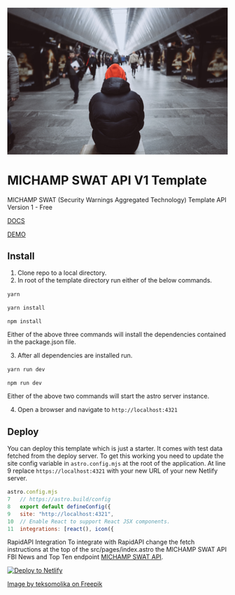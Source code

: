 
![People](/public/man-hoodie-subway-small.jpg)


# MICHAMP SWAT API V1 Template
MICHAMP SWAT (Security Warnings Aggregated Technology) Template API Version 1 - Free

[DOCS](https://michamp.com/michampdocs/)

[DEMO](https://mellow-florentine-d6077c.netlify.app/)

Install 
--
1. Clone repo to a local directory.
2. In root of the template directory run either of the below commands. 

```yarn``` 

```yarn install``` 

```npm install```

Either of the above three commands will install the dependencies contained in the package.json file.
 
3. After all dependencies are installed run. 

```yarn run dev```

```npm run dev```
 
 Either of the above two commands will start the astro server instance. 
 
 4. Open a browser and navigate to ```http://localhost:4321```
 
Deploy
--
You can deploy this template which is just a starter. It comes with test data fetched from the deploy server. To get this working you need to update the site config variable in ```astro.config.mjs``` at the root of the application. 
At line 9 replace ```https://localhost:4321``` with your new URL of your new Netlify server.

```javascript 
astro.config.mjs
7   // https://astro.build/config
8   export default defineConfig({
9   site: "http://localhost:4321",
10  // Enable React to support React JSX components.
11  integrations: [react(), icon({

```
RapidAPI Integration
To integrate with RapidAPI change the fetch instructions at the top of the src/pages/index.astro the MICHAMP SWAT API FBI News and Top Ten endpoint [MICHAMP SWAT API](https://rapidapi.com/michamp/api/michamp-swat).


[![Deploy to Netlify](https://www.netlify.com/img/deploy/button.svg)](https://app.netlify.com/start/deploy?repository=https://github.com/michamp/michampswat-apiv1)



<a href="https://www.freepik.com/free-photo/man-from-back-subway-people-metro_13413026.htm#fromView=search&page=1&position=6&uuid=170ff172-2667-496b-9780-132b6dba8596">Image by teksomolika on Freepik</a>


